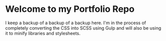 # Welcome to my Portfolio Repo
I keep a backup of a backup of a backup here. I'm in the process of completely converting the CSS into SCSS using Gulp and will also be using it to minify libraries and stylesheets.
